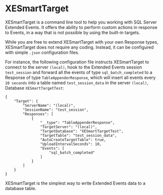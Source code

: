 # XESmartTarget

XESmartTarget is a command line tool to help you working with SQL Server Extended Events. It offers the ability to perform custom actions in response to Events, in a way that is not possible by using the built-in targets.

While you are free to extend XESmartTarget with your own Response types, XESmartTarget does not require any coding. Instead, it can be configured with simple `.json` configuration files.

For instance, the following configuration file instructs XESmartTarget to connect to the server `(local)`, hook to the Extended Events session `test_session` and forward all the events of type `sql_batch_completed` to a Response of type `TableAppenderResponse`, which will insert all events every `10 seconds` into a table named `test_session_data` in the server `(local)`, Database `XESmartTargetTest`:

    {
        "Target": {
            "ServerName": "(local)",
            "SessionName": "test_session",
            "Responses": [
                {
                    "__type": "TableAppenderResponse",
                    "TargetServer": "(local)",
                    "TargetDatabase": "XESmartTargetTest",
                    "TargetTable": "test_session_data",
                    "AutoCreateTargetTable": true,
                    "UploadIntervalSeconds": 10,
                    "Events": [
                        "sql_batch_completed"
                    ]
                }
            ]
        }
    }

XESmartTarget is the simplest way to write Extended Events data to a database table.